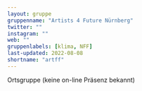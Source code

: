 ```yaml
---
layout: gruppe
gruppenname: "Artists 4 Future Nürnberg"
twitter: ""
instagram: ""
web: ""
gruppenlabels: [klima, NFF]
last-updated: 2022-08-08
shortname: "artff"
---
```


Ortsgruppe (keine on-line Präsenz bekannt)
